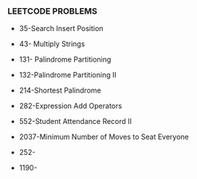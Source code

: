 ### LEETCODE PROBLEMS 
+ 35-Search Insert Position

 + 43- Multiply Strings 
+ 131- Palindrome Partitioning
+ 132-Palindrome Partitioning II
+ 214-Shortest Palindrome 
+ 282-Expression Add Operators
+ 552-Student Attendance Record II
+ 2037-Minimum Number of Moves to Seat Everyone
+ 252-
+ 1190-








